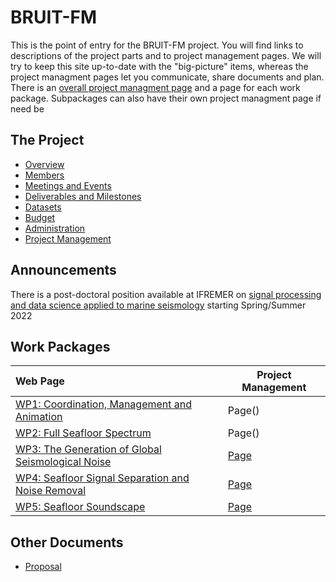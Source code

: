 # BRUIT-FM

This is the point of entry for the BRUIT-FM project.  You will find links to descriptions of the project parts and to project management pages.  We will try to keep this site up-to-date with the "big-picture" items, whereas the project managment pages let you communicate, share documents and plan.  There is an [overall project managment page](https://resana.numerique.gouv.fr/public/perimetre/consulter/121414) and a page for each work package.  Subpackages can also have their own project managment page if need be

## The Project

- [Overview](overview.md)
- [Members](members.md)
- [Meetings and Events](meetings-events.md)
- [Deliverables and Milestones](deliverables-milestones.md)
- [Datasets](datasets.md)
- [Budget](budget.md)
- [Administration](administration.md)
- [Project Management](project_management.md)

## Announcements

There is a post-doctoral position available at IFREMER on [signal processing and data science applied to marine seismology](Documents/Ifremer_2022_Bruit-FM-Postdoc-Ocean-Bottom-Noise-Shazam.pdf) starting Spring/Summer 2022


## Work Packages

| Web Page         | Project Management |
| :--------------- | ---------- |
| [WP1: Coordination, Management and Animation](WP1.md)  | Page() |
| [WP2: Full Seafloor Spectrum](WP2.md)  | Page() |
| [WP3: The Generation of Global Seismological Noise](WP3.md)  | [Page](https://resana.numerique.gouv.fr/public/perimetre/consulter/132788) |
| [WP4: Seafloor Signal Separation and Noise Removal](WP4.md)  | [Page](https://resana.numerique.gouv.fr/public/perimetre/consulter/132795) |
| [WP5: Seafloor Soundscape](WP5.md)  | [Page](https://resana.numerique.gouv.fr/public/perimetre/consulter/121579) |

## Other Documents
- [Proposal](Documents/aapg-anr-2021-full_proposal_BRUITFM.pdf)

